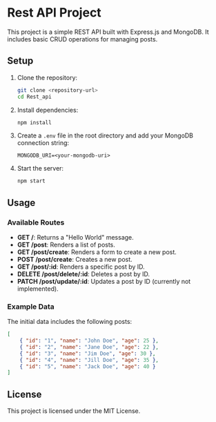 # Rest API Project

This project is a simple REST API built with Express.js and MongoDB. It includes basic CRUD operations for managing posts.

## Setup

1. Clone the repository:

    ```bash
    git clone <repository-url>
    cd Rest_api
    ```

2. Install dependencies:

    ```bash
    npm install
    ```

3. Create a `.env` file in the root directory and add your MongoDB connection string:

    ```env
    MONGODB_URI=<your-mongodb-uri>
    ```

4. Start the server:
    ```bash
    npm start
    ```

## Usage

### Available Routes

-   **GET /**: Returns a "Hello World" message.
-   **GET /post**: Renders a list of posts.
-   **GET /post/create**: Renders a form to create a new post.
-   **POST /post/create**: Creates a new post.
-   **GET /post/:id**: Renders a specific post by ID.
-   **DELETE /post/delete/:id**: Deletes a post by ID.
-   **PATCH /post/update/:id**: Updates a post by ID (currently not implemented).

### Example Data

The initial data includes the following posts:

```json
[
    { "id": "1", "name": "John Doe", "age": 25 },
    { "id": "2", "name": "Jane Doe", "age": 22 },
    { "id": "3", "name": "Jim Doe", "age": 30 },
    { "id": "4", "name": "Jill Doe", "age": 35 },
    { "id": "5", "name": "Jack Doe", "age": 40 }
]
```

## License

This project is licensed under the MIT License.
